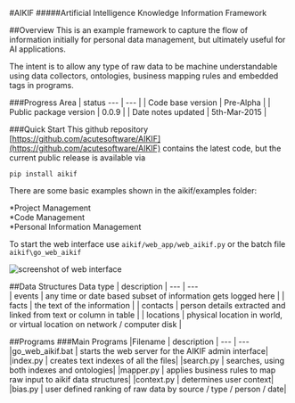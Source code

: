 #AIKIF
#####Artificial Intelligence Knowledge Information Framework

##Overview
This is an example framework to capture the flow of information initially for personal data management, but ultimately useful for AI applications.<br />

The intent is to allow any type of raw data to be machine understandable using data collectors, ontologies, business mapping rules and embedded tags in programs.

###Progress
Area | status
 --- | --- |
| Code base version            | Pre-Alpha    |
| Public package version | 0.0.9        |
| Date notes updated     | 5th-Mar-2015   |


###Quick Start
This github repository [https://github.com/acutesoftware/AIKIF](https://github.com/acutesoftware/AIKIF) contains the latest code, but the current public release is available via

`pip install aikif`

There are some basic examples shown in the aikif/examples folder:<br />

*Project Management<br/>
*Code Management<br/>
*Personal Information Management<br/>

To start the web interface use `aikif/web_app/web_aikif.py` or the batch file `aikif\go_web_aikif`
 
![screenshot of web interface](https://github.com/acutesoftware/AIKIF/blob/master/doc/web-if-v02.jpg "Screenshot of web interface") 
 


##Data Structures
Data type | description |
 --- | ---                
| events     | any time or date based subset of information gets logged here  |
| facts      | the text of the information |
| contacts   | person details extracted and linked from text or column in table |
| locations  | physical location in world, or virtual location on network / computer disk |
 
 
##Programs
###Main Programs
|Filename | description |
 --- | ---      
|go_web_aikif.bat | starts the web server for the AIKIF admin interface|
|index.py		| creates text indexes of all the files|
|search.py		| searches, using both indexes and ontologies|
|mapper.py       | applies business rules to map raw input to aikif data structures|
|context.py      | determines user context|
|bias.py         | user defined ranking of raw data by source / type / person / date|




